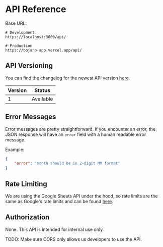 # API Reference

Base URL:
```
# Development
https://localhost:3000/api/

# Production
https://bojano-app.vercel.app/api/
```

## API Versioning

You can find the changelog for the newest API version
[here](./02-Changelog.md).

| Version | Status    |
|:--------|:---------:|
| 1       | Available |

## Error Messages

Error messages are pretty straightforward. If you encounter an error, the JSON
response will have an `error` field with a human readable error message.

Example:

```json
{
    "error": "month should be in 2-digit MM format"
}
```

## Rate Limiting

We are using the Google Sheets API under the hood, so rate limits are
the same as Google's rate limits and can be found
[here](https://developers.google.com/sheets/api/limits).

## Authorization

None. This API is intended for internal use only.

TODO: Make sure CORS only allows us developers to use the API.
